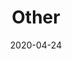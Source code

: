 ---
slug: other
title: Other
order: 9
description: "Other"
image: other_0.jpg
date: 2020-04-24
works: [
		{ image: "other_0.jpg", "title": "Untitled", "year": "2020", "dimensions": "40x50", "materials": "oil stick on cotton canvas" },
		{ image: "other_1.jpg", "title": "Untitled", "year": "2020", "dimensions": "75x90", "materials": "marker pen on cotton pasted on canvas" },
		{ image: "other_2.jpg", "title": "Untitled", "year": "2020", "dimensions": "75x95", "materials": "oil on cotton canvas" },
		{ image: "other_3.jpg", "title": "Untitled", "year": "2020", "dimensions": "87x99", "materials": "marker pen on cotton with artist frame" },
		{ image: "other_4.jpg", "title": "Untitled", "year": "2020", "dimensions": "35x45", "materials": "oil on cotton" },
		{ image: "other_5.jpg", "title": "Untitled", "year": "2020", "dimensions": "150x75", "materials": "marker pen on cotton with artist frame" },
		{ image: "other_6.jpg", "title": "Shipping crate (Untitled)", "year": "2019", "dimensions": "162x145x46", "materials": "plywood, laths, screws, staples" },
		{ image: "other_7.jpg", "title": "Untitled (Bzzzzz)", "year": "2019", "dimensions": "35x45", "materials": "oil on cotton canvas" },
		{ image: "other_8.jpg", "title": "Untitled (SALLY)", "year": "2019", "dimensions": "variable dimensions", "materials": "oil and marker pen on cotton canvas" },
        { image: "other_9.jpg", "title": "Untitled", "year": 2022, "dimensions": "50x60", "materials": "Pencil on paper, blackmorph on jute canvas" }
]
---